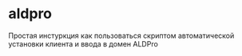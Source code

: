 # aldpro
Простая инстуркция как пользоваться скриптом автоматической установки клиента и ввода в домен ALDPro
